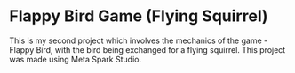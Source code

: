 # Flappy Bird Game (Flying Squirrel)
 This is my second project which involves the mechanics of the game - Flappy Bird, with the bird being exchanged for a flying squirrel. This project was made using Meta Spark Studio. 
